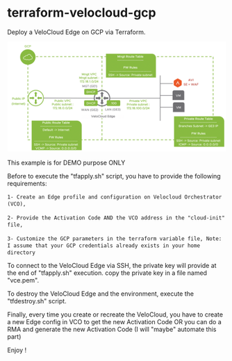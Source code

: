 # terraform-velocloud-gcp

Deploy a VeloCloud Edge on GCP via Terraform.

![GCP Network Topology](GCP-Network-Topolgy.png)

This example is for DEMO purpose ONLY

Before to execute the "tfapply.sh" script, you have to provide the following requirements:

	1- Create an Edge profile and configuration on Velocloud Orchestrator (VCO),

	2- Provide the Activation Code AND the VCO address in the "cloud-init" file,

	3- Customize the GCP parameters in the terraform variable file, Note: I assume that your GCP credentials already exists in your home directory

To connect to the VeloCloud Edge via SSH, the private key will provide at the end of "tfapply.sh" execution. copy the private key in a file named "vce.pem".

To destroy the VeloCloud Edge and the environment, execute the "tfdestroy.sh" script.

Finally, every time you create or recreate the VeloCloud, you have to create a new Edge config in VCO to get the new Activation Code OR you can do a RMA and generate the new Activation Code (I will "maybe" automate this part)

Enjoy !
